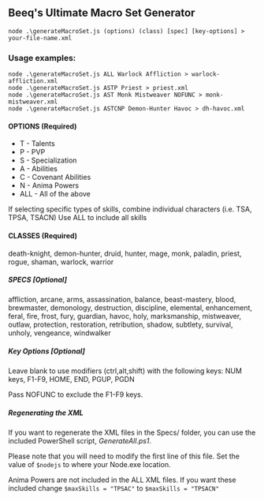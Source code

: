 ## Beeq's Ultimate Macro Set Generator
  `node .\generateMacroSet.js (options) (class) [spec] [key-options] > your-file-name.xml`

### Usage examples:
  `node .\generateMacroSet.js ALL Warlock Affliction > warlock-affliction.xml`  
  `node .\generateMacroSet.js ASTP Priest > priest.xml`  
  `node .\generateMacroSet.js AST Monk Mistweaver NOFUNC > monk-mistweaver.xml`  
  `node .\generateMacroSet.js ASTCNP Demon-Hunter Havoc > dh-havoc.xml`  

#### OPTIONS (Required)
- T - Talents
- P - PVP
- S - Specialization
- A - Abilities
- C - Covenant Abilities
- N - Anima Powers
- ALL - All of the above

If selecting specific types of skills, combine individual characters (i.e. TSA, TPSA, TSACN)
Use ALL to include all skills

#### CLASSES (Required)
death-knight, demon-hunter, druid, hunter, mage, monk, paladin, priest, rogue, shaman, warlock, warrior

##### SPECS [Optional]
affliction, arcane, arms, assassination, balance, beast-mastery, blood, brewmaster, demonology, destruction, discipline, elemental, enhancement, feral, fire, frost, fury, guardian, havoc, holy, marksmanship, mistweaver, outlaw, protection, restoration, retribution, shadow, subtlety, survival, unholy, vengeance, windwalker

##### Key Options [Optional]
Leave blank to use modifiers (ctrl,alt,shift) with the following keys:
NUM keys, F1-F9, HOME, END, PGUP, PGDN

Pass NOFUNC to exclude the F1-F9 keys.

##### Regenerating the XML
If you want to regenerate the XML files in the Specs/ folder, you can use the included PowerShell script, *GenerateAll.ps1*.

Please note that you will need to modify the first line of this file.  Set the value of `$nodejs` to where your Node.exe location.

Anima Powers are not included in the ALL XML files. If you want these included change
`$maxSkills = "TPSAC"` to `$maxSkills = "TPSACN"`

